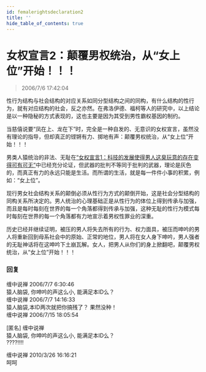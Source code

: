 ```yaml
---
id: femalerightsdeclaration2
title: ''
hide_table_of_contents: true
---
```


# 女权宣言2：颠覆男权统治，从“女上位”开始！！！

> 2006/7/6 17:42:04

性行为结构与社会结构的对应关系如同分型结构之间的同构，有什么结构的性行为，就有对应结构的社会，反之亦然。在弗洛伊德、福柯等人的研究中，以上结论是以一种隐秘的方式表现的，这也主要是因为其受到男性霸权基因的制约。

当慈僖说要“凤在上、龙在下”时，完全是一种自发的、无意识的女权宣言，虽然没有理论的指导，但却真正的铿锵有力、掷地有声：颠覆男权统治，从“女上位”开始！！！

男类人猿统治的非法、无耻在[“女权宣言1：科技的发展使得男人这臭玩意的存在变得可有可无”](../essays/femalerightsdeclaration.md)中已经充分论证，但武器的批判不等同于批判的武器，理论是灰色的，而真正有力的永远只能是生活。而所谓的生活，就是每一件件小事的积累，例如：“女上位”。

现行男女社会结构关系的颠倒必须从性行为方式的颠倒开始，这是社会分型结构的同构关系所决定的。男人统治的心理基础正是从性行为的体位上得到传承与加强，而且是每时每刻在世界的每一个角落都得到传承与加强，这种无耻的性行为模式每时每刻在世界的每一个角落都有力地宣示着男权性罪业的深重。

历史已经并继续证明，被压的男人将失去所有的行为、权力面具，被压而呻吟的男人将重新回到母系社会中的原始、正常的地位，男人将在女人身下呻吟，男人强者的无耻神话将在这呻吟下土崩瓦解。女人，把男人从你们的身上掀翻吧，颠覆男权统治，从“女上位”开始！！！

### 回复

<div class='blog-comment'>
<span class='blog-comment-chan'>缠中说禅</span> 2006/7/7 6:30:46<br/>
猿人脑袋, 你呻吟的声这么小, 能满足本ID么？
</div>

<div class='blog-comment'>
<span class='blog-comment-chan'>缠中说禅</span> 2006/7/7 14:16:33<br/>
猿人脑袋,本ID两次就把你搞残了？ 果然没种！
</div>

<div class='blog-comment'>
<span class='blog-comment-chan'>缠中说禅</span> 2006/7/15 18:05:54<br/>

[匿名] 缠中说禅<br/>
猿人脑袋, 你呻吟的声这么小, 能满足本ID么？<br/>
????!!!!
</div>

<div class='blog-comment'>
<span class='blog-comment-chan'>缠中说禅</span> 2010/3/26 16:16:21<br/>
呵呵
</div>